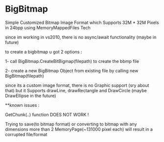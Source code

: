 # BigBitmap
Simple Customized Bitmap Image Format which Supports 32M * 32M Pixels in 24bpp using MemoryMappedFiles Tech

since im working in vs2010, there is no async/await functionality (maybe in future)

to create a bigbitmap u got 2 options :

1- call BigBitmap.CreateBitBigmap(filepath) to create the bbmp file

2- create a new BigBitmap Object from existing file by calling new BigBitmap(filepath)


since its a custom image format, there is no Graphic support (sry about that) but it Supports drawLine, drawRectangle and DrawCircle (maybe DrawEllipse in the future)

**known issues :

GetChunk(..) function DOES NOT WORK !

Trying to save(to bitmap format) or converting to bitmap with any dimensions more than 2 MemoryPage(~131000 pixel each) will result in a corrupted file/format


